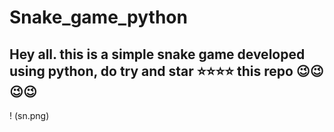 # Snake_game_python


## Hey all. this is a simple snake game developed using python, do try and star  ⭐⭐⭐⭐ this repo 😉😉😉😉
! (sn.png)




